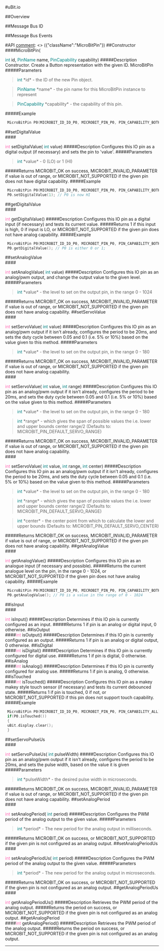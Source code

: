 #uBit.io

##Overview

##Message Bus ID

##Message Bus Events

#API
[comment]: <> ({"className":"MicroBitPin"})
##Constructor
<br/>
####MicroBitPin( <div style='color:#008080; display:inline-block'>int</div> id,  <div style='color:#008080; display:inline-block'>PinName</div> name,  <div style='color:#008080; display:inline-block'>PinCapability</div> capability)
#####Description
Constructor. Create a Button representation with the given ID.  MicroBitPin
#####Parameters

>  <div style='color:#008080; display:inline-block'>int</div> *id* - the ID of the new Pin object. 

>  <div style='color:#008080; display:inline-block'>PinName</div> *name* - the pin name for this  MicroBitPin  instance to represent 

>  <div style='color:#008080; display:inline-block'>PinCapability</div> *capability* - the capability of this pin.
#####Example
```c++
 MicroBitPin P0(MICROBIT_ID_IO_P0, MICROBIT_PIN_P0, PIN_CAPABILITY_BOTH); 

```
##setDigitalValue
<br/>
####<div style='color:#FF69B4; display:inline-block'>int</div> setDigitalValue( <div style='color:#008080; display:inline-block'>int</div> value)
#####Description
Configures this IO pin as a digital output (if necessary) and sets the pin to 'value'. 
#####Parameters

>  <div style='color:#008080; display:inline-block'>int</div> *value* - 0 (LO) or 1 (HI) 
#####Returns
MICROBIT_OK on success, MICROBIT_INVALID_PARAMETER if value is out of range, or MICROBIT_NOT_SUPPORTED if the given pin does not have digital capability.
#####Example
```c++
 MicroBitPin P0(MICROBIT_ID_IO_P0, MICROBIT_PIN_P0, PIN_CAPABILITY_BOTH); 
 P0.setDigitalValue(1); // P0 is now HI 

```
##getDigitalValue
<br/>
####<div style='color:#FF69B4; display:inline-block'>int</div> getDigitalValue()
#####Description
Configures this IO pin as a digital input (if necessary) and tests its current value. 
#####Returns
1 if this input is high, 0 if input is LO, or MICROBIT_NOT_SUPPORTED if the given pin does not have analog capability.
#####Example
```c++
 MicroBitPin P0(MICROBIT_ID_IO_P0, MICROBIT_PIN_P0, PIN_CAPABILITY_BOTH); 
 P0.getDigitalValue(); // P0 is either 0 or 1; 

```
##setAnalogValue
<br/>
####<div style='color:#FF69B4; display:inline-block'>int</div> setAnalogValue( <div style='color:#008080; display:inline-block'>int</div> value)
#####Description
Configures this IO pin as an analog/pwm output, and change the output value to the given level. 
#####Parameters

>  <div style='color:#008080; display:inline-block'>int</div> *value* - the level to set on the output pin, in the range 0 - 1024 
#####Returns
MICROBIT_OK on success, MICROBIT_INVALID_PARAMETER if value is out of range, or MICROBIT_NOT_SUPPORTED if the given pin does not have analog capability.
##setServoValue
<br/>
####<div style='color:#FF69B4; display:inline-block'>int</div> setServoValue( <div style='color:#008080; display:inline-block'>int</div> value)
#####Description
Configures this IO pin as an analog/pwm output if it isn't already, configures the period to be 20ms, and sets the duty cycle between 0.05 and 0.1 (i.e. 5% or 10%) based on the value given to this method.
#####Parameters

>  <div style='color:#008080; display:inline-block'>int</div> *value* - the level to set on the output pin, in the range 0 - 180 
#####Returns
MICROBIT_OK on success, MICROBIT_INVALID_PARAMETER if value is out of range, or MICROBIT_NOT_SUPPORTED if the given pin does not have analog capability. 
<br/>
####<div style='color:#FF69B4; display:inline-block'>int</div> setServoValue( <div style='color:#008080; display:inline-block'>int</div> value,  <div style='color:#008080; display:inline-block'>int</div> range)
#####Description
Configures this IO pin as an analog/pwm output if it isn't already, configures the period to be 20ms, and sets the duty cycle between 0.05 and 0.1 (i.e. 5% or 10%) based on the value given to this method.
#####Parameters

>  <div style='color:#008080; display:inline-block'>int</div> *value* - the level to set on the output pin, in the range 0 - 180 

>  <div style='color:#008080; display:inline-block'>int</div> *range* - which gives the span of possible values the i.e. lower and upper bounds center  range/2 (Defaults to: MICROBIT_PIN_DEFAULT_SERVO_RANGE) 
#####Returns
MICROBIT_OK on success, MICROBIT_INVALID_PARAMETER if value is out of range, or MICROBIT_NOT_SUPPORTED if the given pin does not have analog capability. 
<br/>
####<div style='color:#FF69B4; display:inline-block'>int</div> setServoValue( <div style='color:#008080; display:inline-block'>int</div> value,  <div style='color:#008080; display:inline-block'>int</div> range,  <div style='color:#008080; display:inline-block'>int</div> center)
#####Description
Configures this IO pin as an analog/pwm output if it isn't already, configures the period to be 20ms, and sets the duty cycle between 0.05 and 0.1 (i.e. 5% or 10%) based on the value given to this method.
#####Parameters

>  <div style='color:#008080; display:inline-block'>int</div> *value* - the level to set on the output pin, in the range 0 - 180 

>  <div style='color:#008080; display:inline-block'>int</div> *range* - which gives the span of possible values the i.e. lower and upper bounds center  range/2 (Defaults to: MICROBIT_PIN_DEFAULT_SERVO_RANGE) 

>  <div style='color:#008080; display:inline-block'>int</div> *center* - the center point from which to calculate the lower and upper bounds (Defaults to: MICROBIT_PIN_DEFAULT_SERVO_CENTER) 
#####Returns
MICROBIT_OK on success, MICROBIT_INVALID_PARAMETER if value is out of range, or MICROBIT_NOT_SUPPORTED if the given pin does not have analog capability. 
##getAnalogValue
<br/>
####<div style='color:#FF69B4; display:inline-block'>int</div> getAnalogValue()
#####Description
Configures this IO pin as an analogue input (if necessary and possible). 
#####Returns
the current analogue level on the pin, in the range 0 - 1024, or MICROBIT_NOT_SUPPORTED if the given pin does not have analog capability.
#####Example
```c++
 MicroBitPin P0(MICROBIT_ID_IO_P0, MICROBIT_PIN_P0, PIN_CAPABILITY_BOTH); 
 P0.getAnalogValue(); // P0 is a value in the range of 0 - 1024 

```
##isInput
<br/>
####<div style='color:#FF69B4; display:inline-block'>int</div> isInput()
#####Description
Determines if this IO pin is currently configured as an input. 
#####Returns
1 if pin is an analog or digital input, 0 otherwise. 
##isOutput
<br/>
####<div style='color:#FF69B4; display:inline-block'>int</div> isOutput()
#####Description
Determines if this IO pin is currently configured as an output. 
#####Returns
1 if pin is an analog or digital output, 0 otherwise. 
##isDigital
<br/>
####<div style='color:#FF69B4; display:inline-block'>int</div> isDigital()
#####Description
Determines if this IO pin is currently configured for digital use. 
#####Returns
1 if pin is digital, 0 otherwise. 
##isAnalog
<br/>
####<div style='color:#FF69B4; display:inline-block'>int</div> isAnalog()
#####Description
Determines if this IO pin is currently configured for analog use. 
#####Returns
1 if pin is analog, 0 otherwise. 
##isTouched
<br/>
####<div style='color:#FF69B4; display:inline-block'>int</div> isTouched()
#####Description
Configures this IO pin as a makey makey style touch sensor (if necessary) and tests its current debounced state. 
#####Returns
1 if pin is touched, 0 if not, or MICROBIT_NOT_SUPPORTED if this pin does not support touch capability.
#####Example
```c++
 MicroBitPin P0(MICROBIT_ID_IO_P0, MICROBIT_PIN_P0, PIN_CAPABILITY_ALL); 
 if(P0.isTouched()) 
 { 
 uBit.display.clear(); 
 } 

```
##setServoPulseUs
<br/>
####<div style='color:#FF69B4; display:inline-block'>int</div> setServoPulseUs( <div style='color:#008080; display:inline-block'>int</div> pulseWidth)
#####Description
Configures this IO pin as an analog/pwm output if it isn't already, configures the period to be 20ms, and sets the pulse width, based on the value it is given
#####Parameters

>  <div style='color:#008080; display:inline-block'>int</div> *pulseWidth* - the desired pulse width in microseconds. 
#####Returns
MICROBIT_OK on success, MICROBIT_INVALID_PARAMETER if value is out of range, or MICROBIT_NOT_SUPPORTED if the given pin does not have analog capability. 
##setAnalogPeriod
<br/>
####<div style='color:#FF69B4; display:inline-block'>int</div> setAnalogPeriod( <div style='color:#008080; display:inline-block'>int</div> period)
#####Description
Configures the PWM period of the analog output to the given value.
#####Parameters

>  <div style='color:#008080; display:inline-block'>int</div> *period* - The new period for the analog output in milliseconds. 
#####Returns
MICROBIT_OK on success, or MICROBIT_NOT_SUPPORTED if the given pin is not configured as an analog output.
##setAnalogPeriodUs
<br/>
####<div style='color:#FF69B4; display:inline-block'>int</div> setAnalogPeriodUs( <div style='color:#008080; display:inline-block'>int</div> period)
#####Description
Configures the PWM period of the analog output to the given value.
#####Parameters

>  <div style='color:#008080; display:inline-block'>int</div> *period* - The new period for the analog output in microseconds. 
#####Returns
MICROBIT_OK on success, or MICROBIT_NOT_SUPPORTED if the given pin is not configured as an analog output. 
##getAnalogPeriodUs
<br/>
####<div style='color:#FF69B4; display:inline-block'>int</div> getAnalogPeriodUs()
#####Description
Retrieves the PWM period of the analog output.
#####Returns
the period on success, or MICROBIT_NOT_SUPPORTED if the given pin is not configured as an analog output. 
##getAnalogPeriod
<br/>
####<div style='color:#FF69B4; display:inline-block'>int</div> getAnalogPeriod()
#####Description
Retrieves the PWM period of the analog output.
#####Returns
the period on success, or MICROBIT_NOT_SUPPORTED if the given pin is not configured as an analog output. 
____
[comment]: <> ({"end":"MicroBitPin"})
